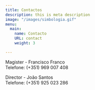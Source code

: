 ```yaml
---
title: Contactos
description: this is meta description
image: "/images/simbologia.gif"
menu:
  main:
    name: Contacto
    URL: contact
    weight: 3

---
```

Magister - Francisco Franco  
Telefone: (+351) 969 007 408

Director - João Santos  
Telefone: (+351) 925 023 286
